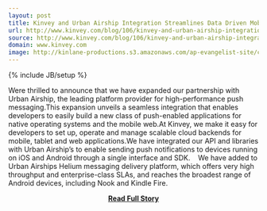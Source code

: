 ```yaml
---
layout: post
title: Kinvey and Urban Airship Integration Streamlines Data Driven Mobile App Engagement
url: http://www.kinvey.com/blog/106/kinvey-and-urban-airship-integration-streamlines-datadriven-mobile-app-engagement
source: http://www.kinvey.com/blog/106/kinvey-and-urban-airship-integration-streamlines-datadriven-mobile-app-engagement
domain: www.kinvey.com
image: http://kinlane-productions.s3.amazonaws.com/ap-evangelist-site/curated/screenshots/9352_api500_com.png
---
```

{% include JB/setup %}<p>Were thrilled to announce that we have expanded our partnership with Urban Airship, the leading platform provider for high-performance push messaging.This expansion unveils a seamless integration that enables developers to easily build a new class of push-enabled applications for native operating systems and the mobile web.At Kinvey, we make it easy for developers to set up, operate and manage scalable cloud backends for mobile, tablet and web applications.We have integrated our API and libraries with Urban Airship’s to enable sending push notifications to devices running on iOS and Android through a single interface and SDK.    We have added to Urban Airships Helium messaging delivery platform, which offers very high throughput and enterprise-class SLAs, and reaches the broadest range of Android devices, including Nook and Kindle Fire.</p>
<center><p><a href="http://www.kinvey.com/blog/106/kinvey-and-urban-airship-integration-streamlines-datadriven-mobile-app-engagement" style='padding:25px; font-sze:18px; font-weight: bold;'>Read Full Story</a></p></center>
